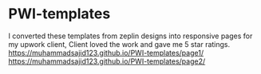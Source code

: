 # PWI-templates
I converted these templates from zeplin designs into responsive pages for my upwork client, Client loved the work and gave me 5 star ratings.
https://muhammadsajid123.github.io/PWI-templates/page1/
https://muhammadsajid123.github.io/PWI-templates/page2/
